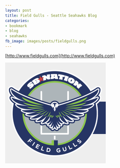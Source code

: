 ```yaml
---
layout: post
title: Field Gulls - Seattle Seahawks Blog
categories:
- bookmark
- blog
- seahawks
fb_image: images/posts/fieldgulls.png
---
```

[http://www.fieldgulls.com](http://www.fieldgulls.com)

![Field Gulls](/images/posts/fieldgulls.png)

